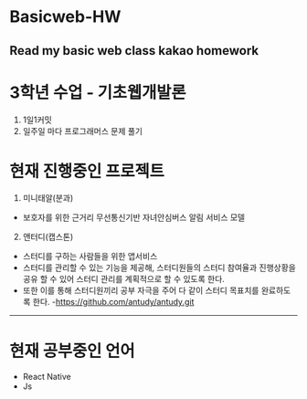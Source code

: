 # Basicweb-HW
Read my basic web class kakao homework
---
# 3학년 수업 - 기초웹개발론
1. 1일1커밋
2. 일주일 마다 프로그래머스 문제 풀기

# 현재 진행중인 프로젝트

1. 미니태알(분과)
- 보호자를 위한 근거리 무선통신기반 자녀안심버스 알림 서비스 모델

2. 앤터디(캡스톤)
- 스터디를 구하는 사람들을 위한 앱서비스
- 스터디를 관리할 수 있는 기능을 제공해, 스터디원들의 스터디 참여율과 진행상황을 공유 할 수 있어 스터디 관리를 계획적으로 할 수 있도록 한다.
- 또한 이를 통해 스터디원끼리 공부 자극을 주어 다 같이 스터디 목표치를 완료하도록 한다.
-<https://github.com/antudy/antudy.git>
---
# 현재 공부중인 언어
- React Native
- Js
